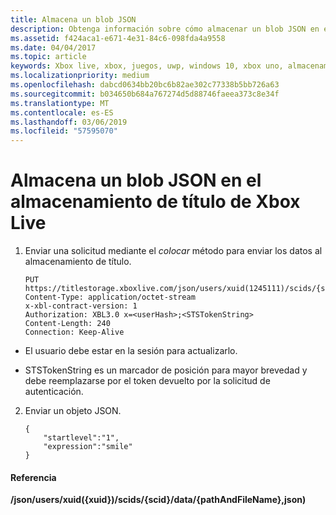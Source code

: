 ```yaml
---
title: Almacena un blob JSON
description: Obtenga información sobre cómo almacenar un blob JSON en el almacenamiento de título de Xbox Live.
ms.assetid: f424aca1-e671-4e31-84c6-098fda4a9558
ms.date: 04/04/2017
ms.topic: article
keywords: Xbox live, xbox, juegos, uwp, windows 10, xbox uno, almacenamiento de título
ms.localizationpriority: medium
ms.openlocfilehash: dabcd0634bb20bc6b82ae302c77338b5bb726a63
ms.sourcegitcommit: b034650b684a767274d5d88746faeea373c8e34f
ms.translationtype: MT
ms.contentlocale: es-ES
ms.lasthandoff: 03/06/2019
ms.locfileid: "57595070"
---
```

# <a name="storing-a-json-blob-in-xbox-live-title-storage"></a>Almacena un blob JSON en el almacenamiento de título de Xbox Live

1.  Enviar una solicitud mediante el *colocar* método para enviar los datos al almacenamiento de título.

        PUT https://titlestorage.xboxlive.com/json/users/xuid(1245111)/scids/{scid}/data/{pathAndFileName},json
        Content-Type: application/octet-stream
        x-xbl-contract-version: 1
        Authorization: XBL3.0 x=<userHash>;<STSTokenString>
        Content-Length: 240
        Connection: Keep-Alive



-   El usuario debe estar en la sesión para actualizarlo.

-   STSTokenString es un marcador de posición para mayor brevedad y debe reemplazarse por el token devuelto por la solicitud de autenticación.

2.  Enviar un objeto JSON.

        {
            "startlevel":"1",
            "expression":"smile"
        }

#### <a name="reference"></a>Referencia

**/json/users/xuid({xuid})/scids/{scid}/data/{pathAndFileName},json)**
